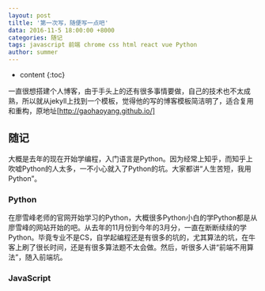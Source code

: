 ```yaml
---
layout: post
tiltle: '第一次写，随便写一点吧'
data: 2016-11-5 18:00:00 +8000
categories: 随记
tags: javascript 前端 chrome css html react vue Python
author: summer
---
```

* content
{:toc}

一直很想搭建个人博客，由于手头上的还有很多事情要做，自己的技术也不太成熟，所以就从jekyll上找到一个模板，觉得他的写的博客模板简洁明了，适合复用和重构，原地址[http://gaohaoyang.github.io/]




## 随记

大概是去年的现在开始学编程，入门语言是Python。因为经常上知乎，而知乎上吹嘘Python的人太多，一不小心就入了Python的坑。大家都讲“人生苦短，我用Python”。

### Python
在廖雪峰老师的官网开始学习的Python，大概很多Python小白的学Python都是从廖雪峰的网站开始的吧。从去年的11月份到今年的3月分，一直在断断续续的学Python。毕竟专业不是CS，自学起编程还是有很多的坑的，尤其算法的坑，在牛客上刷了很长时间，还是有很多算法题不太会做。然后，听很多人讲“前端不用算法”，随入前端坑。

### JavaScript


